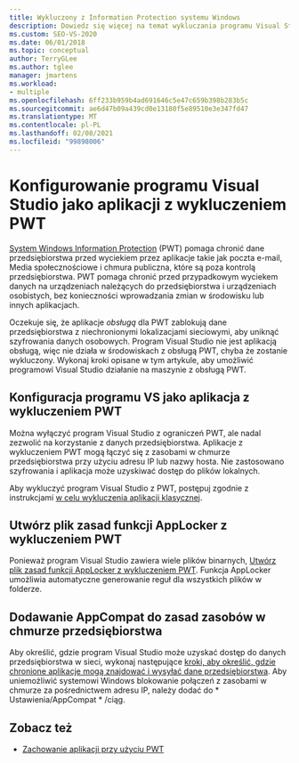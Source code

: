 ```yaml
---
title: Wykluczony z Information Protection systemu Windows
description: Dowiedz się więcej na temat wykluczania programu Visual Studio z systemu Windows Information Protection i nadal zezwala na korzystanie z danych przedsiębiorstwa.
ms.custom: SEO-VS-2020
ms.date: 06/01/2018
ms.topic: conceptual
author: TerryGLee
ms.author: tglee
manager: jmartens
ms.workload:
- multiple
ms.openlocfilehash: 6ff233b959b4ad691646c5e47c659b398b283b5c
ms.sourcegitcommit: ae6d47b09a439cd0e13180f5e89510e3e347fd47
ms.translationtype: MT
ms.contentlocale: pl-PL
ms.lasthandoff: 02/08/2021
ms.locfileid: "99898006"
---
```

# <a name="configure-visual-studio-as-a-wip-exempt-app"></a>Konfigurowanie programu Visual Studio jako aplikacji z wykluczeniem PWT

[System Windows Information Protection](/windows/security/information-protection/windows-information-protection/protect-enterprise-data-using-wip) (PWT) pomaga chronić dane przedsiębiorstwa przed wyciekiem przez aplikacje takie jak poczta e-mail, Media społecznościowe i chmura publiczna, które są poza kontrolą przedsiębiorstwa. PWT pomaga chronić przed przypadkowym wyciekem danych na urządzeniach należących do przedsiębiorstwa i urządzeniach osobistych, bez konieczności wprowadzania zmian w środowisku lub innych aplikacjach.

Oczekuje się, że aplikacje *obsługą* dla PWT zablokują dane przedsiębiorstwa z niechronionymi lokalizacjami sieciowymi, aby uniknąć szyfrowania danych osobowych. Program Visual Studio nie jest aplikacją obsługą, więc nie działa w środowiskach z obsługą PWT, chyba że zostanie wykluczony. Wykonaj kroki opisane w tym artykule, aby umożliwić programowi Visual Studio działanie na maszynie z obsługą PWT.

## <a name="configure-vs-as-a-wip-exempt-app"></a>Konfiguracja programu VS jako aplikacja z wykluczeniem PWT

Można wyłączyć program Visual Studio z ograniczeń PWT, ale nadal zezwolić na korzystanie z danych przedsiębiorstwa. Aplikacje z wykluczeniem PWT mogą łączyć się z zasobami w chmurze przedsiębiorstwa przy użyciu adresu IP lub nazwy hosta. Nie zastosowano szyfrowania i aplikacja może uzyskiwać dostęp do plików lokalnych.

Aby wykluczyć program Visual Studio z PWT, postępuj zgodnie z instrukcjami [w celu wykluczenia aplikacji klasycznej](/windows/security/information-protection/windows-information-protection/create-wip-policy-using-intune-azure#exempt-apps-from-a-wip-policy).

## <a name="create-a-wip-exempt-applocker-policy-file"></a>Utwórz plik zasad funkcji AppLocker z wykluczeniem PWT

Ponieważ program Visual Studio zawiera wiele plików binarnych, [Utwórz plik zasad funkcji AppLocker z wykluczeniem PWT](/windows/security/threat-protection/windows-defender-application-control/applocker/run-the-automatically-generate-rules-wizard). Funkcja AppLocker umożliwia automatyczne generowanie reguł dla wszystkich plików w folderze.

## <a name="add-appcompat-to-the-enterprise-cloud-resource-policy"></a>Dodawanie AppCompat do zasad zasobów w chmurze przedsiębiorstwa

Aby określić, gdzie program Visual Studio może uzyskać dostęp do danych przedsiębiorstwa w sieci, wykonaj następujące [kroki, aby określić, gdzie chronione aplikacje mogą znajdować i wysyłać dane przedsiębiorstwa](/windows/security/information-protection/windows-information-protection/create-wip-policy-using-intune-azure#choose-where-apps-can-access-enterprise-data). Aby uniemożliwić systemowi Windows blokowanie połączeń z zasobami w chmurze za pośrednictwem adresu IP, należy dodać do \* Ustawienia/AppCompat \* /ciąg.

## <a name="see-also"></a>Zobacz też

- [Zachowanie aplikacji przy użyciu PWT](/windows/security/information-protection/windows-information-protection/app-behavior-with-wip)
